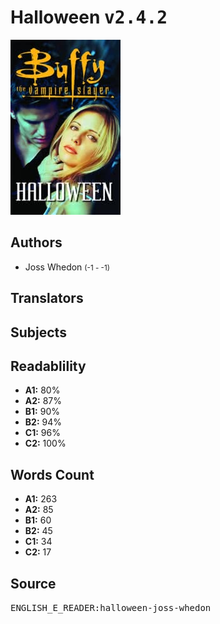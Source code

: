# Halloween <kbd>v2.4.2</kbd>

![](./cover.medium.jpg "")

## Authors


 - Joss Whedon <small>(-1 - -1)</small>

## Translators



## Subjects



## Readablility


 - **A1:** 80%
 - **A2:** 87%
 - **B1:** 90%
 - **B2:** 94%
 - **C1:** 96%
 - **C2:** 100%

## Words Count


 - **A1:** 263
 - **A2:** 85
 - **B1:** 60
 - **B2:** 45
 - **C1:** 34
 - **C2:** 17

## Source


<kbd>ENGLISH_E_READER:halloween-joss-whedon</kbd>
